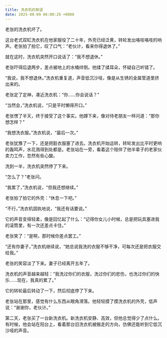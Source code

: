 ```yaml
---
title: 洗衣机的絮语
date: 2025-08-09 06:00:29 +0800
---
```


老张的洗衣机坏了。

这台老式双缸洗衣机在他家服役了二十年，外壳已经泛黄，转轮发出咯吱咯吱的响声。老张拍了拍它，叹了口气：“老伙计，看来你得退休了。”

就在这时，洗衣机突然开口说话了：“我不想退休。”

老张吓得后退两步，差点被地上的水桶绊倒。他揉了揉耳朵，怀疑自己听错了。

“我说，我不想退休。”洗衣机重复道，声音低沉沙哑，像是从生锈的金属管道里挤出来的。

老张定了定神，凑近洗衣机：“你……你会说话？”

“当然会，”洗衣机说，“只是平时懒得开口。”

老张愣了半天，终于接受了这个事实。他蹲下来，像对待老朋友一样问道：“那你想怎样？”

“我想洗衣服。”洗衣机说，“最后一次。”

老张犹豫了一下，还是把脏衣服塞了进去。洗衣机开始运转，转轮发出比平时更响的轰鸣声，水花溅得到处都是。老张站在一旁，看着这个陪伴了他半辈子的老家伙卖力工作，忽然有些心酸。

洗到一半，洗衣机突然停了下来。

“怎么了？”老张问。

“我累了，”洗衣机说，“但我还想继续。”

老张拍了拍它的外壳：“休息一下吧。”

“不行，”洗衣机固执地说，“我还有话要说。”

它的声音变得轻柔，像是回忆起了什么：“记得你女儿小时候，总是把玩具塞进我的滚筒里，有一次还差点卡住。”

老张笑了：“是啊，那时候你差点罢工。”

“还有你妻子，”洗衣机继续说，“她总说我洗的衣服不够干净，可每次还是把衣服交给我。”

老张的笑容淡了下来。妻子已经离开五年了。

洗衣机的声音越来越轻：“我洗过你们的衣服，洗过你们的悲伤，也洗过你们的快乐……现在，我真的累了。”

它的转轮最后转动了一下，然后彻底停了下来。

老张站在那里，感觉有什么东西从眼角滑落。他轻轻摸了摸洗衣机的外壳，低声说：“谢谢你，老伙计。”

第二天，老张买了一台新洗衣机。新洗衣机安静、高效，但他总觉得少了点什么。有时候，他会站在阳台上，看着那台旧洗衣机被搬走的方向，仿佛还能听到它低沉沙哑的声音。
